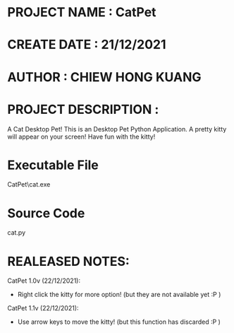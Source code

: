# PROJECT NAME		: CatPet
# CREATE DATE		: 21/12/2021
# AUTHOR			: CHIEW HONG KUANG
# PROJECT DESCRIPTION	:
A Cat Desktop Pet!
This is an Desktop Pet Python Application.
A pretty kitty will appear on your screen!
Have fun with the kitty!

# Executable File
CatPet\cat.exe

# Source Code
cat.py

# REALEASED NOTES:
CatPet 1.0v (22/12/2021):
- Right click the kitty for more option! (but they are not available yet :P )

CatPet 1.1v (22/12/2021):
- Use arrow keys to move the kitty! (but this function has discarded :P )
